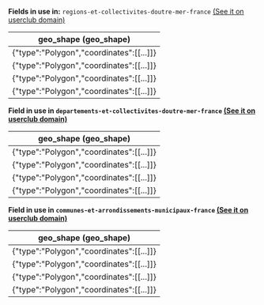 **Fields in use in:** `regions-et-collectivites-doutre-mer-france` [(See it on userclub domain)](https://userclub.opendatasoft.com/explore/dataset/regions-et-collectivites-doutre-mer-france/table/)

| geo_shape (geo_shape) | 
|---|
|{"type":"Polygon","coordinates":[[...]]}|
|{"type":"Polygon","coordinates":[[...]]}|
|{"type":"Polygon","coordinates":[[...]]}|
|{"type":"Polygon","coordinates":[[...]]}|

**Field in use in `departements-et-collectivites-doutre-mer-france` [(See it on userclub domain)](https://userclub.opendatasoft.com/explore/dataset/departements-et-collectivites-doutre-mer-france/table/)**

| geo_shape (geo_shape) | 
|---|
|{"type":"Polygon","coordinates":[[...]]}|
|{"type":"Polygon","coordinates":[[...]]}|
|{"type":"Polygon","coordinates":[[...]]}|
|{"type":"Polygon","coordinates":[[...]]}|

**Field in use in `communes-et-arrondissements-municipaux-france` [(See it on userclub domain)](https://userclub.opendatasoft.com/explore/dataset/communes-et-arrondissements-municipaux-france/table/)**

| geo_shape (geo_shape) | 
|---|
|{"type":"Polygon","coordinates":[[...]]}|
|{"type":"Polygon","coordinates":[[...]]}|
|{"type":"Polygon","coordinates":[[...]]}|
|{"type":"Polygon","coordinates":[[...]]}|
